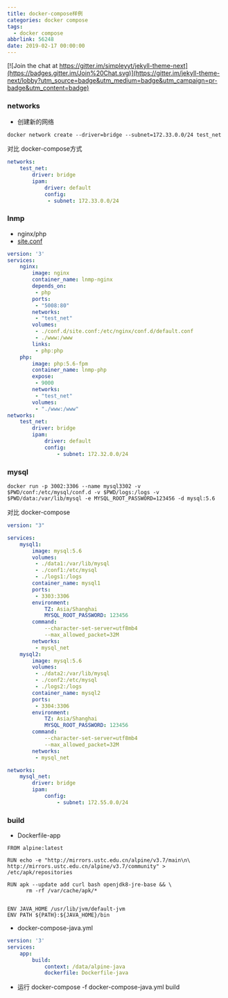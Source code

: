 ```yaml
---
title: docker-compose样例
categories: docker compose
tags:
  - docker compose
abbrlink: 56248
date: 2019-02-17 00:00:00
---
```


[![Join the chat at https://gitter.im/simpleyyt/jekyll-theme-next](https://badges.gitter.im/Join%20Chat.svg)](https://gitter.im/jekyll-theme-next/lobby?utm_source=badge&utm_medium=badge&utm_campaign=pr-badge&utm_content=badge)

<!--more-->

### networks
- 创建新的网络

```
docker network create --driver=bridge --subnet=172.33.0.0/24 test_net
```
对比 docker-compose方式

```yaml
networks:
    test_net:
        driver: bridge
        ipam:
            driver: default
            config:
             - subnet: 172.33.0.0/24
```

### lnmp
- nginx/php
- [site.conf](https://github.com/SakuraGaara/docker-compose/blob/master/lnmp/conf.d/site.conf)

```yaml
version: '3'
services:
    nginx:
        image: nginx
        container_name: lnmp-nginx
        depends_on:
         - php
        ports:
         - "5008:80"
        networks:
         - "test_net"
        volumes:
         - ./conf.d/site.conf:/etc/nginx/conf.d/default.conf
         - ./www:/www
        links:
         - php:php
    php:
        image: php:5.6-fpm
        container_name: lnmp-php
        expose: 
         - 9000
        networks:
         - "test_net"
        volumes:
         - "./www:/www"
networks:
    test_net:
        driver: bridge
        ipam:
            driver: default
            config:
                - subnet: 172.32.0.0/24
```

### mysql 

```
docker run -p 3002:3306 --name mysql3302 -v $PWD/conf:/etc/mysql/conf.d -v $PWD/logs:/logs -v $PWD/data:/var/lib/mysql -e MYSQL_ROOT_PASSWORD=123456 -d mysql:5.6
```
对比 docker-compose
```yaml
version: "3"

services:
    mysql1:
        image: mysql:5.6
        volumes:
         - ./data1:/var/lib/mysql
         - ./conf1:/etc/mysql
         - ./logs1:/logs
        container_name: mysql1
        ports:
         - 3303:3306
        environment:
            TZ: Asia/Shanghai
            MYSQL_ROOT_PASSWORD: 123456
        command:
            --character-set-server=utf8mb4
            --max_allowed_packet=32M
        networks:
         - mysql_net
    mysql2:
        image: mysql:5.6
        volumes:
         - ./data2:/var/lib/mysql
         - ./conf2:/etc/mysql
         - ./logs2:/logs
        container_name: mysql2
        ports:
         - 3304:3306
        environment:
            TZ: Asia/Shanghai
            MYSQL_ROOT_PASSWORD: 123456
        command:
            --character-set-server=utf8mb4
            --max_allowed_packet=32M
        networks:
         - mysql_net

networks:
    mysql_net:
        driver: bridge
        ipam:
            config:
                - subnet: 172.55.0.0/24
```

### build
- Dockerfile-app

```
FROM alpine:latest

RUN echo -e "http://mirrors.ustc.edu.cn/alpine/v3.7/main\n\
http://mirrors.ustc.edu.cn/alpine/v3.7/community" > /etc/apk/repositories

RUN apk --update add curl bash openjdk8-jre-base && \
      rm -rf /var/cache/apk/*


ENV JAVA_HOME /usr/lib/jvm/default-jvm
ENV PATH ${PATH}:${JAVA_HOME}/bin
```
- docker-compose-java.yml

```yaml
version: '3'
services:
    app:
        build:
            context: /data/alpine-java
            dockerfile: Dockerfile-java

```
- 运行 docker-compose -f docker-compose-java.yml build



